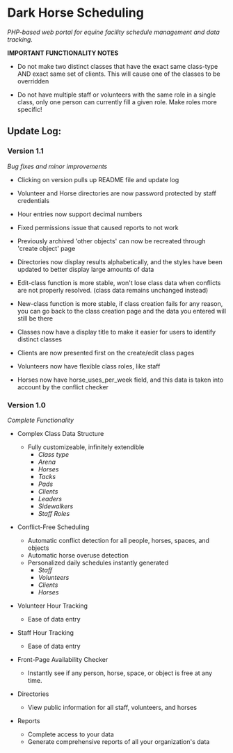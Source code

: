 # Dark Horse Scheduling

*PHP-based web portal for equine facility schedule management and data tracking.*

**IMPORTANT FUNCTIONALITY NOTES**
* Do not make two distinct classes that have the exact same class-type AND exact same set of clients. This will cause one of the classes to be overridden

* Do not have multiple staff or volunteers with the same role in a single class, only one person can currently fill a given role. Make roles more specific!

## Update Log:

### Version 1.1
  *Bug fixes and minor improvements*

* Clicking on version pulls up README file and update log

* Volunteer and Horse directories are now password protected by staff credentials

* Hour entries now support decimal numbers

* Fixed permissions issue that caused reports to not work

* Previously archived 'other objects' can now be recreated through 'create object' page

* Directories now display results alphabetically, and the styles have been updated to better display large amounts of data

* Edit-class function is more stable, won't lose class data when conflicts are not properly resolved. (class data remains unchanged instead)

* New-class function is more stable, if class creation fails for any reason, you can go back to the class creation page and the data you entered will still be there

* Classes now have a display title to make it easier for users to identify distinct classes

* Clients are now presented first on the create/edit class pages

* Volunteers now have flexible class roles, like staff

* Horses now have horse_uses_per_week field, and this data is taken into account by the conflict checker


### Version 1.0
  *Complete Functionality*

* Complex Class Data Structure
  * Fully customizeable, infinitely extendible
    * *Class type*
    * *Arena*
    * *Horses*
    * *Tacks*
    * *Pads*
    * *Clients*
    * *Leaders*
    * *Sidewalkers*
    * *Staff Roles*

* Conflict-Free Scheduling
  * Automatic conflict detection for all people, horses, spaces, and objects
  * Automatic horse overuse detection
  * Personalized daily schedules instantly generated
    * *Staff*
    * *Volunteers*
    * *Clients*
    * *Horses*

* Volunteer Hour Tracking
  * Ease of data entry

* Staff Hour Tracking
  * Ease of data entry

* Front-Page Availability Checker
  * Instantly see if any person, horse, space, or object is free at any time.

* Directories
  * View public information for all staff, volunteers, and horses

* Reports
  * Complete access to your data
  * Generate comprehensive reports of all your organization's data
